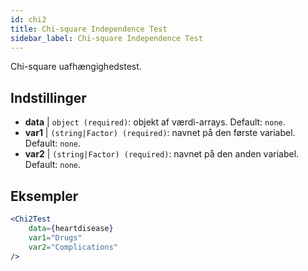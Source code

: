 ```yaml
---
id: chi2
title: Chi-square Independence Test
sidebar_label: Chi-square Independence Test
---
```


Chi-square uafhængighedstest.

## Indstillinger

* __data__ | `object (required)`: objekt af værdi-arrays. Default: `none`.
* __var1__ | `(string|Factor) (required)`: navnet på den første variabel. Default: `none`.
* __var2__ | `(string|Factor) (required)`: navnet på den anden variabel. Default: `none`.


## Eksempler

```jsx live
<Chi2Test
    data={heartdisease} 
    var1="Drugs"
    var2="Complications"
/>
```
